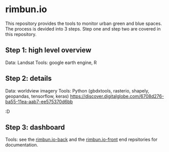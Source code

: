 # rimbun.io
This repository provides the tools to monitor urban green and blue spaces. The process is devided into 3 steps. Step one and step two are covered in this repository.

## Step 1: high level overview
Data: Landsat
Tools: google earth engine, R

 
 ## Step 2: details
 Data: worldview imagery
 Tools: Python (gbdxtools, rasterio, shapely, geopandas, tensorflow, keras)
https://discover.digitalglobe.com/6708d276-ba55-11ea-aab7-ee575370d6bb

:D

 ## Step 3: dashboard
 Tools: see the [rimbun.io-back](http://www.github.com/krakchris/rimbun.io-back) and the [rimbun.io-front](http://www.github.com/krakchris/rimbun.io-front) end repsitories for documentation.  
<!--stackedit_data:
eyJoaXN0b3J5IjpbLTExMzc2NjIyMzIsLTE1ODIxMzc4MDMsMT
A1MTQwMDM5MSwxNTk4NzM2NTUzXX0=
-->